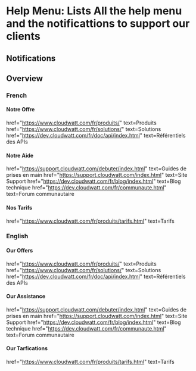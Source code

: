 # Help Menu: Lists All the help menu and the notificattions to support our clients

## Notifications


## Overview
### French
####  Notre Offre 
href="https://www.cloudwatt.com/fr/produits/" text=Produits
href="https://www.cloudwatt.com/fr/solutions/" text=Solutions
href="https://dev.cloudwatt.com/fr/doc/api/index.html" text=Référentiels des APIs
#### Notre Aide
href="https://support.cloudwatt.com/debuter/index.html" text=Guides de prises en main
href="https://support.cloudwatt.com/index.html" text=Site Support
href="https://dev.cloudwatt.com/fr/blog/index.html" text=Blog technique
href="https://dev.cloudwatt.com/fr/communaute.html" text=Forum communautaire
#### Nos Tarifs
href="https://www.cloudwatt.com/fr/produits/tarifs.html" text=Tarifs

### English
####  Our Offers 
href="https://www.cloudwatt.com/fr/produits/" text=Produits
href="https://www.cloudwatt.com/fr/solutions/" text=Solutions
href="https://dev.cloudwatt.com/fr/doc/api/index.html" text=Référentiels des APIs
#### Our Assistance
href="https://support.cloudwatt.com/debuter/index.html" text=Guides de prises en main
href="https://support.cloudwatt.com/index.html" text=Site Support
href="https://dev.cloudwatt.com/fr/blog/index.html" text=Blog technique
href="https://dev.cloudwatt.com/fr/communaute.html" text=Forum communautaire
#### Our Tarfications
href="https://www.cloudwatt.com/fr/produits/tarifs.html" text=Tarifs


